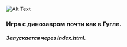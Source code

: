 ![Alt Text](https://github.com/NSLyuma/Game_JS/blob/main/img/dino_game.gif)

### Игра с динозавром почти как в Гугле.
##### Запускается через index.html.
